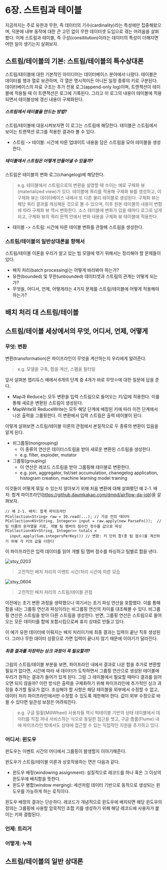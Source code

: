 # 6장. 스트림과 테이블
지금까지는 주로 유한과 무한, 즉 데이터의 기수(cardinality)라는 특성에만 집중해왔으며, 덕분에 내부 동작에 대한 큰 고민 없이 무한 데이터셋 도입으로 겪는 어려움을 살펴봤다. 이제 스트림과 테이블, 즉 구성(consititution)이라는 데이터의 특성이 더해지면 어떤 일이 생기는지 살펴보자.

## 스트림/테이블의 기본: 스트림/테이블의 특수상대론
스트림/테이블에 대한 기본적인 아이디어는 데이터베이스 분야에서 나왔다. 테이블은 데이터를 행과 열로 보관하며, 각 열은 명시적이든 아니든 일정 종류의 키로 구분된다. 데이터베이스의 자료 구조는 추가 전용 로그(append-only log)이며, 트랜잭션이 테이블에 적용될 때 이 트랜잭션은 로그에 기록된다. 그리고 이 로그의 내용이 테이블에 적용되면서 테이블상에 갱신 내용이 구체화된다.

##### 스트림에서 테이블을 만드는 방법?
스트림/테이블에 대응시켜보자면 이 로그는 스트림에 해당한다. 테이블은 스트림에서 보이는 트랜잭션 로그를 적용한 결과라 볼 수 있다.
- 스트림 -> 테이블: 시간에 따른 업데이트 내용을 담은 스트림을 모아 테이블을 생성한다.

##### 테이블에서 스트림은 어떻게 만들어낼 수 있을까?
스트림은 테이블의 변화 로그(changelog)에 해당한다.
> e.g. 테이블에서 스트림으로의 변환을 설명할 때 쓰이는 예로 구체화 뷰(materialized view)가 있다. 테이블에 쿼리를 적용해 구체화 뷰를 생성하고, 이 구체화 뷰는 데이터베이스 내에서 또 다른 물리 테이블로 생성된다. 구체화 뷰는 해당 쿼리 결과를 캐싱해둔 것으로 볼 수 있으며, 이후 원본 테이블의 내용이 변함에 따라 구체화 뷰 역시 변화한다. 소스 테이블에 변화가 있을 때마다 로그로 남게 되고, 구체화 뷰의 쿼리 문맥 안에서 변화 내용을 구체화 뷰 테이블에 적용한다.
- 테이블 -> 스트림: 시간에 따른 테이블 변화를 관찰해 스트림을 생성한다.

### 스트림/테이블의 일반상대론을 향해서
스트림/테이블 이론을 우리가 알고 있는 빔 모델에 엮기 위해서는 정리해야 할 문제들이 있다.
- 배치 처리(batch processing)는 어떻게 바라봐야 하는가?
- 유한(bounded) 및 무한(unbounded) 데이터셋과 스트림의 관계는 어떻게 되는가?
- 무엇을, 어디서, 언제, 어떻게라는 4가지 문제를 스트림/테이블에 어떻게 적용해야 하는가?

## 배치 처리 대 스트림/테이블

## 스트림/테이블 세상에서의 무엇, 어디서, 언제, 어떻게
### 무엇: 변환
변환(transformation)은 파이프라인이 무엇을 계산하는지 우리에게 알려준다. 
> e.g. 모델을 구축, 합을 계산, 스팸을 필터링

앞서 살펴본 맵리듀스 예에서 6개의 단계 중 4개가 바로 무엇ㅇ에 대한 질문에 답을 준다.
- Map과 Reduce는 모두 변환을 입력 스트림으로 들어오는 키/값에 적용한다. 이를 통해 새로운 변환된 스트림이 생성된다.
- MapWrite와 ReduceWrite는 모두 해당 단계에 배정된 키에 따라 이전 단계에서 나온 출력을 그룹핑한다. 이 변환에서 입력 스트림은 출력 테이블이 된다.

이렇게 살펴보면 스트림/테이블 이론의 관점에서 본질적으로 두 종류의 변환이 있음을 알게 된다.
- 비그룹핑(nongrouping)
  - 이 종류의 연산은 데이터스트림을 받아 새로운 변환된 스트림을 생성한다.
  - e.g. filter, exploder, mutator
- 그룹핑(grouping)
  - 이 연산은 레코드 스트림을 받아 그룹핑해 테이블로 변환한다.
  - e.g. join, aggregator, list/set accumulation, chanegelog application, histogram creation, machine learning model training

이것들이 어떻게 묶일 수 있는지 알아보기 위해 처음 변환에 대해 살펴봤던 예 2-1. 배치: 합계 파이프라인(https://github.daumkakao.com/dmpd/airflow-da-job)을 살펴보자. 
```
// 예 2-1. 배치: 합계 파이프라인
PCollection<String> raw = IO.read(...); // 가공 전의 데이터
PCollection<KV<String, Integer>> input = raw.apply(new ParseFn());  // 팀 이름의 문자열을 키로, 개별 팀 멤버의 점수인 정수를 값으로 파싱
PCollection<KV<String, Integer>> totals = 
  input.apply(Sum.integersPerKey()) // 변환: 키 단위 합(총 팀 점수)을 계산하기 위해 각 키의 값을 더한다
```
이 파이프라인은 입력 데이터를 읽어 개별 팀 멤버 점수를 파싱하고 팀별로 합을 낸다.

![stsy_0203](https://user-images.githubusercontent.com/19989706/150663311-2dd36361-494d-47c8-ba92-8c9a50d5b876.gif)
> 고전적인 배치 처리의 이벤트 시간/처리 시간에 따른 모습

![stsy_0604](https://user-images.githubusercontent.com/19989706/161738011-37fa67a3-7b45-4df9-b574-05c52445e296.gif)
> 고전적인 배치 처리의 스트림/테이블 관점

이전에는 초기 변환 과정을 생략했으나 여기서는 초기 파싱 연산을 포함했다. 이를 통해 합을 내는 그룹핑 연산과 파싱이라는 비그룹핑 연산의 차이를 대조해볼 수 있다. 비그룹핑 연산은 스트림을 받아 다른 스트림을 생성한다. 반면, 그룹핑 연산은 스트림으로 들어오는 모든 데이터를 합에 포함시킴으로써 휴지 상태로 만들고 있다.

이 예가 유한 데이터에 이뤄지는 배치 처리이기에 최종 결과는 입력이 끝난 직후 생성된다. 그러나 무한 데이터 상황으로 가면 입력이 끝나지 않기 때문에 이야기가 달라진다.

##### 최종 결과를 저장하는 싱크 과정이 꼭 필요할까?
그림의 스트림/테이블 부분을 보면, 파이프라인 내에서 결과로 나온 합을 추가로 변환할 필요가 없다면, 시간에 따라 새 데이터가 도착하면서 그룹핑 연산으로 생성된 테이블에 우리가 원하는 결과가 들어가 있게 된다. 그럼 그 테이블에서 필요할 때마다 결과를 읽어오면 되지 않을까? 이런 방식은 출력을 구체화하기 위해 파이프라인에 추가적인 싱크 과정을 추가할 필요가 없다. 조심해야 할 사항은 해당 테이블을 외부에서 수정할 수 없고, 데이터 처리 파이프라인에서만 수정할 수 있도록 제한해야 한다. 값이 외부 수정으로 바뀔 수 있다면 일관성 보장은 어려워진다.
> e.g. 구글 밀휠(MillWheel) 사용자들 역시 빅테이블 기반의 상태 테이블에서 데이터를 직접 꺼내 서비스하는 식으로 동일한 접근을 썻고, 구글 플룸(Flume) 내에 파이프라인 밖에서도 상태에 접근할 수 있는 직접적인 지원을 추가하고 있다.

### 어디서: 윈도우
윈도우는 이벤트 시간의 어디에서 그룹핑이 발생할지 이야기해준다. 

윈도우가 스트림/테이블 이론과 상호작용하는 면은 다음과 같다.
- 윈도우 배정(windowing assignment): 실질적으로 레코드를 하나 혹은 그 이상의 윈도우에 배치함을 뜻한다.
- 윈도우 병합(window merging): 세션처럼 데이터 기반으로 동적으로 생성되는 윈도우를 가능하게 하는 로직이다.

윈도우 배정의 결과는 단순하다. 레코드가 개념적으로 윈도우에 배치되면 해당 윈도우의 정의는 그룹핑에 사용할 암묵적인 조합 키를 생성하기 위해 해당 레코드에 사용자가 붙이는 키와 결합된다.

### 언제: 트리거
### 어떻게: 누적

## 스트림/테이블의 일반 상대론
